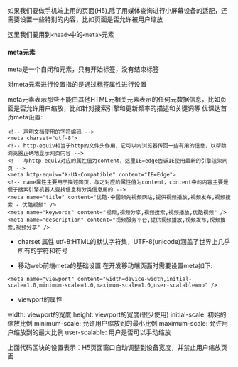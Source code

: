 如果我们要做手机端上用的页面(H5),除了用媒体查询进行小屏幕设备的适配，还需要设置一些特别的内容，比如页面是否允许被用户缩放

这里我们要用到`<head>`中的`<meta>`元素

#### meta元素
meta是一个自闭和元素，只有开始标签，没有结束标签

对meta元素进行设置指的是通过标签属性进行设置

meta元素表示那些不能由其他HTML元相关元素表示的任何元数据信息，比如页面是否允许用户缩放，比如针对搜索引擎和更新频率的描述和关键词等
优课达首页meta设置:
```
<!-- 声明文档使用的字符编码 -->
<meta charset="utf-8">
<!-- http-equiv相当于http的文件头作用，它可以向浏览器传回一些有用的信息，以帮助浏览器正确地显示网页内容 -->
<!-- 与http-equiv对应的属性值为content，这里IE=edge告诉IE使用最新的引擎渲染网页 -->
<meta http-equiv="X-UA-Compatible" content="IE=Edge">
<!-- name属性主要用于描述网页，与之对应的属性值为content，content中的内容主要是便于搜索引擎机器人查找信息和分类信息用的 -->
<meta name="title" content="优酷-中国领先视频网站,提供视频播放,视频发布,视频搜索 - 优酷视频" />
<meta name="keywords" content="视频,视频分享,视频搜索,视频播放,优酷视频" />
<meta name="description" content="视频服务平台,提供视频播放,视频发布,视频搜索,视频分享" />
```

+ charset 属性
utf-8:HTML的默认字符集，UTF-8(unicode)涵盖了世界上几乎所有的字符和符号

+ 移动web前端meta的基础设置
在开发移动端页面时需要设置meta如下:
```
<meta name="viewport" content="width=device-width,initial-scale=1.0,minimum-scale=1.0,maximum-scale=1.0,user-scalable=no" />
```
+ viewport的属性

 width: viewport的宽度
 height: viewport的宽度(很少使用)
 initial-scale: 初始的缩放比例
 minimum-scale: 允许用户缩放到的最小比例
 maximum-scale: 允许用户缩放到的最大比例
 user-scalable: 用户是否可以手动缩放

上面代码区块的设置表示：H5页面窗口自动调整到设备宽度，并禁止用户缩放页面

